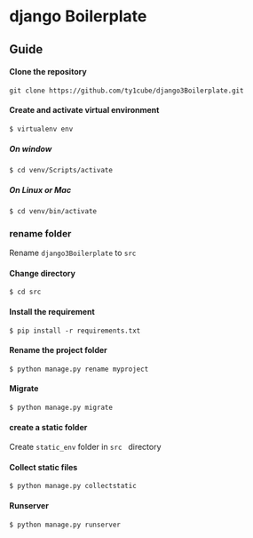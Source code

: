 # django Boilerplate

## Guide

#### Clone the repository

`git clone https://github.com/ty1cube/django3Boilerplate.git`

#### Create and activate virtual environment

    $ virtualenv env

##### On window

    $ cd venv/Scripts/activate 


##### On Linux or Mac

    $ cd venv/bin/activate 

### rename folder

Rename `django3Boilerplate`  to `src`

#### Change directory
    $ cd src

#### Install the requirement

    $ pip install -r requirements.txt

#### Rename the project folder

    $ python manage.py rename myproject

#### Migrate

    $ python manage.py migrate
#### create a static folder

Create `static_env` folder in `src `  directory

#### Collect static files

    $ python manage.py collectstatic

#### Runserver

    $ python manage.py runserver
